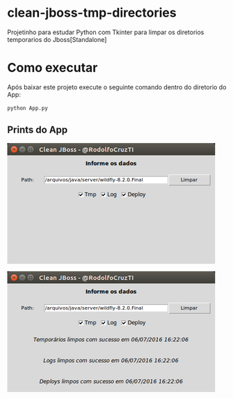 # clean-jboss-tmp-directories
Projetinho para estudar Python com Tkinter para limpar os diretorios temporarios do Jboss[Standalone]

# Como executar
Após baixar este projeto execute o seguinte comando dentro do diretorio do App:
```sh
python App.py
```
## Prints do App
![Tela Inicial](https://github.com/rodolfocruzbsb/clean-jboss-tmp-directories/blob/master/images/tela-1.png)

![Tela após execução](https://github.com/rodolfocruzbsb/clean-jboss-tmp-directories/blob/master/images/tela2.png)
